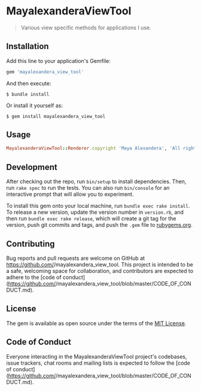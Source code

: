 # MayalexanderaViewTool

 > Various view specific methods for applications I use.

## Installation

Add this line to your application's Gemfile:

```ruby
gem 'mayalexandera_view_tool'
```

And then execute:

    $ bundle install

Or install it yourself as:

    $ gem install mayalexandera_view_tool

## Usage

```ruby
MayalexanderaViewTool::Renderer.copyright 'Maya Alexandera', 'All rights reserved'
```

## Development

After checking out the repo, run `bin/setup` to install dependencies. Then, run `rake spec` to run the tests. You can also run `bin/console` for an interactive prompt that will allow you to experiment.

To install this gem onto your local machine, run `bundle exec rake install`. To release a new version, update the version number in `version.rb`, and then run `bundle exec rake release`, which will create a git tag for the version, push git commits and tags, and push the `.gem` file to [rubygems.org](https://rubygems.org).

## Contributing

Bug reports and pull requests are welcome on GitHub at https://github.com/<github username>/mayalexandera_view_tool. This project is intended to be a safe, welcoming space for collaboration, and contributors are expected to adhere to the [code of conduct](https://github.com/<github username>/mayalexandera_view_tool/blob/master/CODE_OF_CONDUCT.md).


## License

The gem is available as open source under the terms of the [MIT License](https://opensource.org/licenses/MIT).

## Code of Conduct

Everyone interacting in the MayalexanderaViewTool project's codebases, issue trackers, chat rooms and mailing lists is expected to follow the [code of conduct](https://github.com/<github username>/mayalexandera_view_tool/blob/master/CODE_OF_CONDUCT.md).
